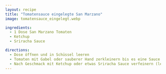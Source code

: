 ```yaml
---
layout: recipe
title: "Tomatensauce eingelegte San Marzano"
image: tomatensauce_eingelegt.webp

ingredients:
  - 1 Dose San Marzano Tomaten
  - Ketchup
  - Sriracha Sauce

directions:
  - Dose öffnen und in Schüssel leeren
  - Tomaten mit Gabel oder sauberer Hand zerkleinern bis es eine Sauce ist (es können aber größere Stücke drinnen bleiben)
  - Nach Geschmack mit Ketchup oder etwas Sriracha Sauce verfeinern (letztens auch etwas übrige Mutti Tomatensauce dazugegeben)
---
```


